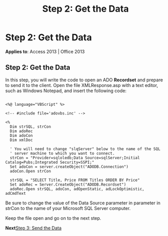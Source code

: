 ﻿---
title: 'Step 2: Get the Data'
TOCTitle: 'Step 2: Get the Data'
ms:assetid: e6be8801-6e57-d287-e8d2-348963706edc
ms:mtpsurl: https://msdn.microsoft.com/library/JJ250171(v=office.15)
ms:contentKeyID: 48548387
ms.date: 09/18/2015
mtps_version: v=office.15
---

# Step 2: Get the Data


**Applies to**: Access 2013 | Office 2013

## Step 2: Get the Data

In this step, you will write the code to open an ADO **Recordset** and prepare to send it to the client. Open the file XMLResponse.asp with a text editor, such as Windows Notepad, and insert the following code:

``` 
 
<%@ language="VBScript" %> 
 
<!-- #include file='adovbs.inc' --> 
 
<% 
  Dim strSQL, strCon 
  Dim adoRec  
  Dim adoCon  
  Dim xmlDoc  
 
  ' You will need to change "slqServer" below to the name of the SQL  
  ' server machine to which you want to connect. 
  strCon = "Provider=sqloledb;Data Source=sqlServer;Initial Catalog=Pubs;Integrated Security=SSPI;" 
  Set adoCon = server.createObject("ADODB.Connection") 
  adoCon.Open strCon 
 
  strSQL = "SELECT Title, Price FROM Titles ORDER BY Price" 
  Set adoRec = Server.CreateObject("ADODB.Recordset") 
  adoRec.Open strSQL, adoCon, adOpenStatic, adLockOptimistic, adCmdText 
```

Be sure to change the value of the Data Source parameter in parameter in strCon to the name of your Microsoft SQL Server computer.

Keep the file open and go on to the next step.

**Next**[Step 3: Send the Data](step-3-send-the-data.md)

